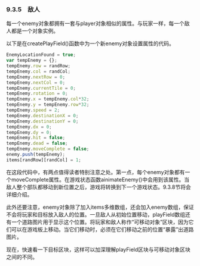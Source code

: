 ### 9.3.5　敌人

每一个enemy对象都拥有一套与player对象相似的属性。与玩家一样，每一个敌人都是一个对象实例。

以下是在createPlayField()函数中为一个新enemy对象设置属性的代码。

```javascript
EnemyLocationFound = true;
var tempEnemy = {};
tempEnemy.row = randRow;
tempEnemy.col = randCol;
tempEnemy.nextRow = 0;
tempEnemy.nextCol = 0;
tempEnemy.currentTile = 0;
tempEnemy.rotation = 0;
tempEnemy.x = tempEnemy.col*32;
tempEnemy.y = tempEnemy.row*32;
tempEnemy.speed = 2;
tempEnemy.destinationX = 0;
tempEnemy.destinationY = 0;
tempEnemy.dx = 0;
tempEnemy.dy = 0;
tempEnemy.hit = false;
tempEnemy.dead = false;
tempEnemy.moveComplete = false;
enemy.push(tempEnemy);
items[randRow][randCol] = 1;
```

在这段代码中，有两点值得读者特别注意之处。第一点，每个enemy对象都有一个moveComplete属性。在游戏状态函数ainimateEnemy()中会用到该属性。当敌人整个部队都移动到新位置之后，游戏将转换到下一个游戏状态。9.3.8节将会详细介绍。

此外还要注意，enemy对象除了加入items多维数组，还会加入enemy数组，保证不会将玩家和目标放入敌人的位置。一旦敌人从初始位置移动，playField数组还有一个道路图片用于显示这个位置。将玩家和敌人称作“可移动对象”区块，因为它们可以在游戏板上移动。当它们移动时，必须在它们移动之前的位置“暴露”出道路图片。

现在，快速看一下目标区块，这样可以加深理解playField区块与可移动对象区块之间的不同。

